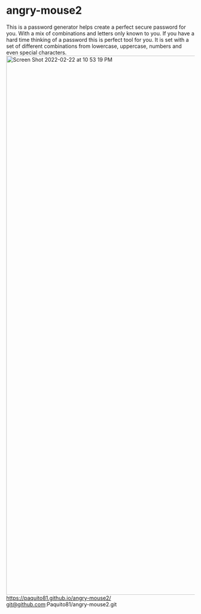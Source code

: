 # angry-mouse2
This is a password generator helps create a perfect secure password for you. 
With a mix of combinations and letters only known to you.
If you have a hard time thinking of a password this is perfect tool for you.
It is set with a set of different combinations from lowercase, uppercase, numbers and even special characters.
<img width="1440" alt="Screen Shot 2022-02-22 at 10 53 19 PM" src="https://user-images.githubusercontent.com/95262020/155268435-69d15497-1637-4bc3-a395-0a17d45139ef.png">
https://paquito81.github.io/angry-mouse2/
git@github.com:Paquito81/angry-mouse2.git
